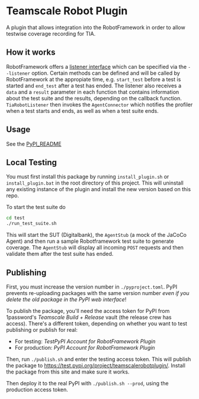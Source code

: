 # Teamscale Robot Plugin

A plugin that allows integration into the RobotFramework in order to allow testwise coverage recording for TIA.

## How it works

RobotFramework offers a [listener interface](http://robotframework.org/robotframework/latest/RobotFrameworkUserGuide.html#listener-interface) which can be specified via the `--listener` option.
Certain methods can be defined and will be called by RobotFramework at the appropiate time, e.g. `start_test` before a test is started and `end_test` after a test has ended.
The listener also receives a `data` and a `result` parameter in each function that contains information about the test suite and the results, depending on the callback function.
`TiaRobotListener` then invokes the `AgentConnector` which notifies the profiler when a test starts and ends, as well as when a test suite ends.

## Usage

See the [PyPI_README](./PyPI_README.md)

## Local Testing

You must first install this package by running `install_plugin.sh` or `install_plugin.bat` in the root directory of this project.
This will uninstall any existing instance of the plugin and install the new version based on this repo.

To start the test suite do

```bash
cd test
./run_test_suite.sh
```

This will start the SUT (Digitalbank), the `AgentStub` (a mock of the JaCoCo Agent) and then run a sample Robotframework test suite to generate coverage.
The `AgentStub` will display all incoming `POST` requests and then validate them after the test suite has ended.

## Publishing

First, you must increase the version number in `./pyproject.toml`.
PyPI prevents re-uploading packages with the same version number _even if you delete the old package in the PyPI web interface_!

To publish the package, you'll need the access token for PyPI from 1password's _Teamscale Build + Release_ vault (the release crew has access).
There's a different token, depending on whether you want to test publishing or publish for real:

- For testing: _TestPyPI Account for RobotFramework Plugin_
- For production: _PyPI Account for RobotFramework Plugin_

Then, run `./publish.sh` and enter the testing access token.
This will publish the package to <https://test.pypi.org/project/teamscalerobotplugin/>.
Install the package from this site and make sure it works.

Then deploy it to the real PyPI with `./publish.sh --prod`, using the production access token.

